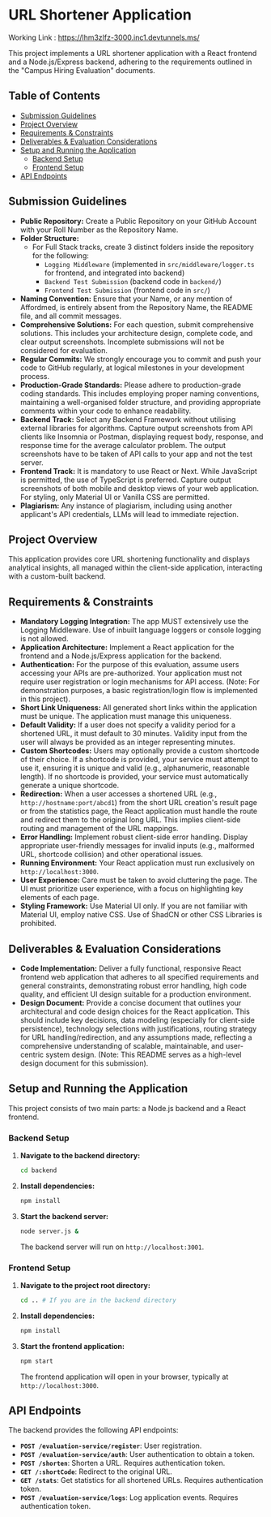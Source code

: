 # URL Shortener Application

Working Link : https://lhm3zlfz-3000.inc1.devtunnels.ms/

This project implements a URL shortener application with a React frontend and a Node.js/Express backend, adhering to the requirements outlined in the "Campus Hiring Evaluation" documents.

## Table of Contents

- [Submission Guidelines](#submission-guidelines)
- [Project Overview](#project-overview)
- [Requirements & Constraints](#requirements--constraints)
- [Deliverables & Evaluation Considerations](#deliverables--evaluation-considerations)
- [Setup and Running the Application](#setup-and-running-the-application)
  - [Backend Setup](#backend-setup)
  - [Frontend Setup](#frontend-setup)
- [API Endpoints](#api-endpoints)

## Submission Guidelines

*   **Public Repository:** Create a Public Repository on your GitHub Account with your Roll Number as the Repository Name.
*   **Folder Structure:**
    *   For Full Stack tracks, create 3 distinct folders inside the repository for the following:
        *   `Logging Middleware` (implemented in `src/middleware/logger.ts` for frontend, and integrated into backend)
        *   `Backend Test Submission` (backend code in `backend/`)
        *   `Frontend Test Submission` (frontend code in `src/`)
*   **Naming Convention:** Ensure that your Name, or any mention of Affordmed, is entirely absent from the Repository Name, the README file, and all commit messages.
*   **Comprehensive Solutions:** For each question, submit comprehensive solutions. This includes your architecture design, complete code, and clear output screenshots. Incomplete submissions will not be considered for evaluation.
*   **Regular Commits:** We strongly encourage you to commit and push your code to GitHub regularly, at logical milestones in your development process.
*   **Production-Grade Standards:** Please adhere to production-grade coding standards. This includes employing proper naming conventions, maintaining a well-organised folder structure, and providing appropriate comments within your code to enhance readability.
*   **Backend Track:** Select any Backend Framework without utilising external libraries for algorithms. Capture output screenshots from API clients like Insomnia or Postman, displaying request body, response, and response time for the average calculator problem. The output screenshots have to be taken of API calls to your app and not the test server.
*   **Frontend Track:** It is mandatory to use React or Next. While JavaScript is permitted, the use of TypeScript is preferred. Capture output screenshots of both mobile and desktop views of your web application. For styling, only Material UI or Vanilla CSS are permitted.
*   **Plagiarism:** Any instance of plagiarism, including using another applicant's API credentials, LLMs will lead to immediate rejection.

## Project Overview

This application provides core URL shortening functionality and displays analytical insights, all managed within the client-side application, interacting with a custom-built backend.

## Requirements & Constraints

*   **Mandatory Logging Integration:** The app MUST extensively use the Logging Middleware. Use of inbuilt language loggers or console logging is not allowed.
*   **Application Architecture:** Implement a React application for the frontend and a Node.js/Express application for the backend.
*   **Authentication:** For the purpose of this evaluation, assume users accessing your APIs are pre-authorized. Your application must not require user registration or login mechanisms for API access. (Note: For demonstration purposes, a basic registration/login flow is implemented in this project).
*   **Short Link Uniqueness:** All generated short links within the application must be unique. The application must manage this uniqueness.
*   **Default Validity:** If a user does not specify a validity period for a shortened URL, it must default to 30 minutes. Validity input from the user will always be provided as an integer representing minutes.
*   **Custom Shortcodes:** Users may optionally provide a custom shortcode of their choice. If a shortcode is provided, your service must attempt to use it, ensuring it is unique and valid (e.g., alphanumeric, reasonable length). If no shortcode is provided, your service must automatically generate a unique shortcode.
*   **Redirection:** When a user accesses a shortened URL (e.g., `http://hostname:port/abcd1`) from the short URL creation's result page or from the statistics page, the React application must handle the route and redirect them to the original long URL. This implies client-side routing and management of the URL mappings.
*   **Error Handling:** Implement robust client-side error handling. Display appropriate user-friendly messages for invalid inputs (e.g., malformed URL, shortcode collision) and other operational issues.
*   **Running Environment:** Your React application must run exclusively on `http://localhost:3000`.
*   **User Experience:** Care must be taken to avoid cluttering the page. The UI must prioritize user experience, with a focus on highlighting key elements of each page.
*   **Styling Framework:** Use Material UI only. If you are not familiar with Material UI, employ native CSS. Use of ShadCN or other CSS Libraries is prohibited.

## Deliverables & Evaluation Considerations

*   **Code Implementation:** Deliver a fully functional, responsive React frontend web application that adheres to all specified requirements and general constraints, demonstrating robust error handling, high code quality, and efficient UI design suitable for a production environment.
*   **Design Document:** Provide a concise document that outlines your architectural and code design choices for the React application. This should include key decisions, data modeling (especially for client-side persistence), technology selections with justifications, routing strategy for URL handling/redirection, and any assumptions made, reflecting a comprehensive understanding of scalable, maintainable, and user-centric system design. (Note: This README serves as a high-level design document for this submission).

## Setup and Running the Application

This project consists of two main parts: a Node.js backend and a React frontend.

### Backend Setup

1.  **Navigate to the backend directory:**
    ```bash
    cd backend
    ```
2.  **Install dependencies:**
    ```bash
    npm install
    ```
3.  **Start the backend server:**
    ```bash
    node server.js &
    ```
    The backend server will run on `http://localhost:3001`.

### Frontend Setup

1.  **Navigate to the project root directory:**
    ```bash
    cd .. # If you are in the backend directory
    ```
2.  **Install dependencies:**
    ```bash
    npm install
    ```
3.  **Start the frontend application:**
    ```bash
    npm start
    ```
    The frontend application will open in your browser, typically at `http://localhost:3000`.

## API Endpoints

The backend provides the following API endpoints:

*   **`POST /evaluation-service/register`**: User registration.
*   **`POST /evaluation-service/auth`**: User authentication to obtain a token.
*   **`POST /shorten`**: Shorten a URL. Requires authentication token.
*   **`GET /:shortCode`**: Redirect to the original URL.
*   **`GET /stats`**: Get statistics for all shortened URLs. Requires authentication token.
*   **`POST /evaluation-service/logs`**: Log application events. Requires authentication token.
